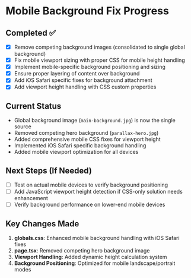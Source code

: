 # Mobile Background Fix Progress

## Completed ✅
- [x] Remove competing background images (consolidated to single global background)
- [x] Fix mobile viewport sizing with proper CSS for mobile height handling
- [x] Implement mobile-specific background positioning and sizing
- [x] Ensure proper layering of content over background
- [x] Add iOS Safari specific fixes for background attachment
- [x] Add viewport height handling with CSS custom properties

## Current Status
- Global background image (`main-background.jpg`) is now the single source
- Removed competing hero background (`parallax-hero.jpg`)
- Added comprehensive mobile CSS fixes for viewport height
- Implemented iOS Safari specific background handling
- Added mobile viewport optimization for all devices

## Next Steps (If Needed)
- [ ] Test on actual mobile devices to verify background positioning
- [ ] Add JavaScript viewport height detection if CSS-only solution needs enhancement
- [ ] Verify background performance on lower-end mobile devices

## Key Changes Made
1. **globals.css**: Enhanced mobile background handling with iOS Safari fixes
2. **page.tsx**: Removed competing hero background image
3. **Viewport Handling**: Added dynamic height calculation system
4. **Background Positioning**: Optimized for mobile landscape/portrait modes